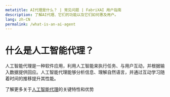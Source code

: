 ```yaml
---
metatitle: AI代理是什么？ | 常见问题 | FabriXAI 用户指南
description: 了解AI代理、它们的功能以及它们如何惠及用户。
lang: zh-CN
permalink: /what-is-an-ai-agent
---
```


# 什么是人工智能代理？

人工智能代理是一种软件应用，利用人工智能来执行任务、与用户互动，并根据输入数据提供回应。人工智能代理能够分析信息、理解自然语言，并通过互动学习随着时间的推移提升其性能。

了解更多关于[人工智能代理](/en-us/ai-agents)的关键特性和优势